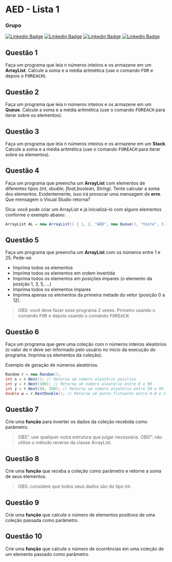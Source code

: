 # AED - Lista 1

### Grupo

[![Linkedin Badge](https://img.shields.io/badge/-JoãoVictor-blue?style=flat-square&logo=Linkedin&logoColor=white&link=https://www.linkedin.com/in/joao-victor-abreu/)](https://www.linkedin.com/in/joao-victor-abreu/) [![Linkedin Badge](https://img.shields.io/badge/-LuisFernando-blue?style=flat-square&logo=Linkedin&logoColor=white&link=https://www.linkedin.com/in/luisfernandopmb/)](https://www.linkedin.com/in/luisfernandopmb/) [![Linkedin Badge](https://img.shields.io/badge/-NaylaGomes-blue?style=flat-square&logo=Linkedin&logoColor=white&link=https://https://www.linkedin.com/in/naygo/)](https://www.linkedin.com/in/naygo/) [![Linkedin Badge](https://img.shields.io/badge/-ViniciusAlexsander-blue?style=flat-square&logo=Linkedin&logoColor=white&link=https://www.linkedin.com/in/vin%C3%ADcius-alexsander-lima-marinho/)](https://www.linkedin.com/in/vin%C3%ADcius-alexsander-lima-marinho/) 


## Questão 1
Faça um programa que leia n números inteiros e os armazene em um **ArrayList**. Calcule a soma e a média aritmética (use o comando <kbd>FOR</kbd> e depois o <kbd>FOREACH</kbd>).

## Questão 2
Faça um programa que leia n números inteiros e os armazene em um **Queue**. Calcule a soma e a média aritmética (use o comando <kbd>FOREACH</kbd> para iterar sobre os elementos).

## Questão 3
Faça um programa que leia n números inteiros e os armazene em um **Stack**. Calcule a soma e a média aritmética (use o comando <kbd>FOREACH</kbd> para iterar sobre os elementos).

## Questão 4
Faça um programa que preencha um **ArrayList** com elementos de diferentes tipos _(int, double, float,boolean, String)_. Tente calcular a soma dos elementos. Evidentemente, isso irá provocar uma mensagem de **erro**. Que mensagem o Visual Studio retorna?

Dica: você pode criar um ArrayList e já inicializá-lo com alguns elementos conforme o exemplo abaixo:
```c#
ArrayList AL = new ArrayList() { 1, 2, "AED", new Queue(), "teste", 3.14 };
```

## Questão 5
Faça um programa que preencha um **ArrayList** com os números entre 1 e 25. Pede-se:
+ Imprima todos os elementos
+ Imprima todos os elementos em ordem invertida
+ Imprima todos os elementos em posições ímpares (o elemento da posição 1, 3, 5, ...)
+ Imprima todos os elementos ímpares
+ Imprima apenas os elementos da primeira metade do vetor (posição 0 a 12).
> OBS: você deve fazer esse programa 2 vezes. Primeiro usando o comando <kbd>FOR</kbd> e depois usando o comando <kbd>FOREACH</kbd>.

## Questão 6
Faça um programa que gere uma coleção com _n_ números inteiros aleatórios (o valor de n deve ser informado pelo usuário no início da execução do programa. Imprima os elementos da coleção).

Exemplo de geração de números aleatórios.
```C#
Random r = new Random();
int x = r.Next(); // Retorna um número aleatório positivo
int y = r.Next(100); // Retorna um número aleatório entre 0 e 99
int z = r.Next(50, 100); // Retorna um número aleatório entre 50 e 99
double w = r.NextDouble(); // Retorna um ponto-flutuante entre 0.0 e 1.0
```

## Questão 7
Crie uma **função** para inverter os dados da coleção recebida como parâmetro. 

>OBS¹: use qualquer outra estrutura que julgar necessária. 
>OBS²: não utilize o método reverse da classe ArrayList.

## Questão 8
Crie uma **função** que receba a coleção como parâmetro e retorne a soma de seus elementos. 

> OBS: considere que todos seus dados são do tipo int.

## Questão 9
Crie uma **função** que calcule o número de elementos positivos de uma coleção passada como parâmetro.

## Questão 10
Crie uma **função** que calcule o número de ocorrências em uma coleção de um elemento passado como parâmetro.
